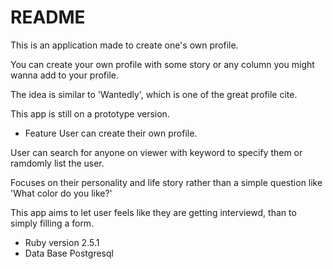 # README

This is an application made to create one's own profile.

You can create your own profile with some story or any column you might wanna add to your profile.

The idea is similar to 'Wantedly', which is one of the great profile cite.

This app is still on a prototype version.  

* Feature
User can create their own profile.

User can search for anyone on viewer with keyword to specify them or ramdomly list the user.

Focuses on their personality and life story rather than a simple question like 'What color do you like?'

This app aims to let user feels like they are getting interviewd, than to simply filling a form.

* Ruby version
2.5.1
* Data Base
Postgresql
